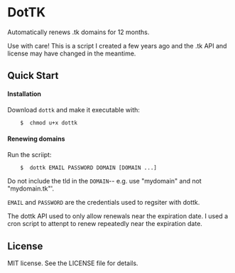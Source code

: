 # DotTK

Automatically renews .tk domains for 12 months.

Use with care! This is a script I created a few years ago and the .tk API and license may have changed in the meantime.


## Quick Start

#### Installation
Download `dottk` and make it executable with:
~~~ bash
	$  chmod u+x dottk
~~~

#### Renewing domains
Run the scriipt:
~~~ bash
	$  dottk EMAIL PASSWORD DOMAIN [DOMAIN ...]
~~~

Do not include the tld in the `DOMAIN`-- e.g. use "mydomain" and not "mydomain.tk"'.

`EMAIL` and `PASSWORD` are the credentials used to regsiter with dottk.

The dottk API used to only allow renewals near the expiration date. I used a cron script to attenpt to renew repeatedly near the expiration date.


## License

MIT license. See the LICENSE file for details. 

